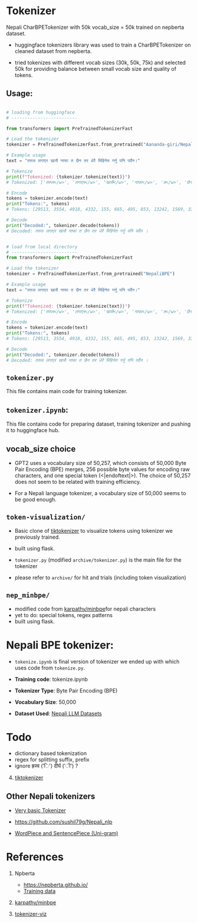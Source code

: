 # Tokenizer

Nepali CharBPETokenizer with 50k vocab_size = 50k trained on nepberta dataset.

- huggingface tokenizers library was used to train a CharBPETokenizer on cleaned dataset from nepberta.

- tried tokenizes with different vocab sizes (30k, 50k, 75k) and selected 50k for providing balance between small vocab size and quality of tokens.

## Usage:

```python

# loading from huggingface
# -------------------------

from transformers import PreTrainedTokenizerFast

# Load the tokenizer
tokenizer = PreTrainedTokenizerFast.from_pretrained("Aananda-giri/NepaliBPE")

# Example usage
text = "तरुल लगाएर खासै नाफा त छैन तर धेरै मिहिनेत गर्नु पनि पर्दैन।"

# Tokenize
print(f"Tokenized: {tokenizer.tokenize(text)}")
# Tokenized: ['तरुल</w>', 'लगाएर</w>', 'खासै</w>', 'नाफा</w>', 'त</w>', 'छैन</w>', 'तर</w>', 'धेरै</w>', 'मिहिनेत</w>', 'गर्नु</w>', 'पनि</w>', 'पर्दैन</w>', '।</w>']

# Encode
tokens = tokenizer.encode(text)
print("Tokens:", tokens)
# Tokens: [29513, 3554, 4918, 4332, 155, 665, 495, 853, 13242, 1569, 338, 5917, 276]

# Decode
print("Decoded:", tokenizer.decode(tokens))
# Decoded: तरुल लगाएर खासै नाफा त छैन तर धेरै मिहिनेत गर्नु पनि पर्दैन ।

```

```python

# load from local directory
# -------------------------
from transformers import PreTrainedTokenizerFast

# Load the tokenizer
tokenizer = PreTrainedTokenizerFast.from_pretrained("NepaliBPE")

# Example usage
text = "तरुल लगाएर खासै नाफा त छैन तर धेरै मिहिनेत गर्नु पनि पर्दैन।"

# Tokenize
print(f"Tokenized: {tokenizer.tokenize(text)}")
# Tokenized: ['तरुल</w>', 'लगाएर</w>', 'खासै</w>', 'नाफा</w>', 'त</w>', 'छैन</w>', 'तर</w>', 'धेरै</w>', 'मिहिनेत</w>', 'गर्नु</w>', 'पनि</w>', 'पर्दैन</w>', '।</w>']

# Encode
tokens = tokenizer.encode(text)
print("Tokens:", tokens)
# Tokens: [29513, 3554, 4918, 4332, 155, 665, 495, 853, 13242, 1569, 338, 5917, 276]

# Decode
print("Decoded:", tokenizer.decode(tokens))
# Decoded: तरुल लगाएर खासै नाफा त छैन तर धेरै मिहिनेत गर्नु पनि पर्दैन ।
```

## `tokenizer.py`

This file contains main code for training tokenizer.

## `tokenizer.ipynb`:

This file contains code for preparing dataset, training tokenizer and pushing it to huggingface hub.

## vocab_size choice

- GPT2 uses a vocabulary size of 50,257, which consists of 50,000 Byte Pair Encoding (BPE) merges, 256 possible byte values for encoding raw characters, and one special token (<|endoftext|>). The choice of 50,257 does not seem to be related with training efficiency.

- For a Nepali language tokenizer, a vocabulary size of 50,000 seems to be good enough.

## `token-visualization/`

- Basic clone of [tiktokenizer](https://tiktokenizer.vercel.app/) to visualize tokens using tokenizer we previously trained.
- built using flask.

- `tokenizer.py` (modified `archive/tokenizer.py`) is the main file for the tokenizer

- please refer to `archive/` for hit and trials (including token visualization)

## `nep_minbpe/`

- modified code from [karpathy/minbpe](https://github.com/karpathy/minbpe)for nepali characters
- yet to do: special tokens, regex patterns
- built using flask.

# Nepali BPE tokenizer:

- `tokenize.ipynb` is final version of tokenizer we ended up with which uses code from `tokenize.py`.

- **Training code**: tokenize.ipynb
- **Tokenizer Type**: Byte Pair Encoding (BPE)
- **Vocabulary Size**: 50,000
- **Dataset Used**: [Nepali LLM Datasets](https://huggingface.co/datasets/Aananda-giri/nepali_llm_datasets)

# Todo

- dictionary based tokenization
- regex for splitting suffix, prefix
- ignore ह्रस्व ('ि') दीर्घ ('ी') ?

4. [tiktokenizer](https://tiktokenizer.vercel.app/)

## Other Nepali tokenizers

- [Very basic Tokenizer](https://github.com/bkhanal-11/nepali-roberta/blob/master/train_tokenizer.py)

- https://github.com/sushil79g/Nepali_nlp

- [WordPiece and SentencePiece (Uni-gram)](https://soyuj.com/blog/nepali-tokenizers)

# References

1. Npberta

   - https://nepberta.github.io/
   - [Training data](https://drive.google.com/drive/folders/1oLvfKb663wZuw-n36ymHsSYAqeSHmKzo)

2. [karpathy/minbpe](https://github.com/karpathy/minbpe)

3. [tokenizer-viz](https://github.com/darien-schettler/tokenizer-viz)

```

```
